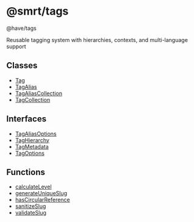 # @smrt/tags

@have/tags

Reusable tagging system with hierarchies, contexts, and multi-language support

## Classes

- [Tag](classes/Tag.md)
- [TagAlias](classes/TagAlias.md)
- [TagAliasCollection](classes/TagAliasCollection.md)
- [TagCollection](classes/TagCollection.md)

## Interfaces

- [TagAliasOptions](interfaces/TagAliasOptions.md)
- [TagHierarchy](interfaces/TagHierarchy.md)
- [TagMetadata](interfaces/TagMetadata.md)
- [TagOptions](interfaces/TagOptions.md)

## Functions

- [calculateLevel](functions/calculateLevel.md)
- [generateUniqueSlug](functions/generateUniqueSlug.md)
- [hasCircularReference](functions/hasCircularReference.md)
- [sanitizeSlug](functions/sanitizeSlug.md)
- [validateSlug](functions/validateSlug.md)
